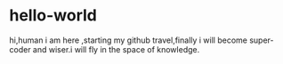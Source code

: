 # hello-world
hi,human
i am here ,starting my github travel,finally i will become super-coder and wiser.i will fly in the space of knowledge.
